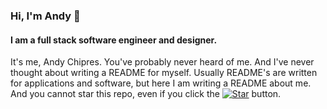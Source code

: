 ### Hi, I'm Andy 👋

#### I am a full stack software engineer and designer.

It's me, Andy Chipres. You've probably never heard of me. And I've never thought about writing a README for myself. 
Usually README's are written for applications and software, but here I am writing a README about me. And you cannot star this repo, even if you click the [![Star](https://img.shields.io/github/stars/andychipres/andychipres?style=flat-square)](https://github.com/andychipres/andychipres) button.



<!--
**andychipres/andychipres** is a ✨ _special_ ✨ repository because its `README.md` (this file) appears on your GitHub profile.

Here are some ideas to get you started:

- 🔭 I’m currently working on ...
- 🌱 I’m currently learning ...
- 👯 I’m looking to collaborate on ...
- 🤔 I’m looking for help with ...
- 💬 Ask me about ...
- 📫 How to reach me: ...
- 😄 Pronouns: ...
- ⚡ Fun fact: ...
-->

